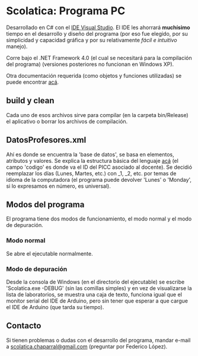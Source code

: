 # Scolatica: Programa PC


Desarrollado en C# con el [IDE Visual Studio](https://visualstudio.microsoft.com/).
El IDE les ahorrará __muchísimo__ tiempo en el desarrollo y diseño del programa (por eso fue elegido, por su simplicidad y capacidad gráfica y por su relativamente _fácil e intuitivo_ manejo).


Corre bajo el .NET Framework 4.0 (el cual se necesitará para la compilación del programa) (versiones posteriores no funcionan en Windows XP).


Otra documentación requerida (como objetos y funciones utilizadas) se puede encontrar [acá](https://docs.microsoft.com/es-ar/dotnet/api/?view=netframework-4.0).




## __build__ y __clean__


Cada uno de esos archivos sirve para compilar (en la carpeta bin/Release) el aplicativo o borrar los archivos de compilación.




## DatosProfesores.xml


Ahí es donde se encuentra la 'base de datos', se basa en elementos, atributos y valores. Se explica la estructura básica del lenguaje [acá](https://es.wikipedia.org/wiki/Extensible_Markup_Language#Estructura_de_un_documento_XML) (el campo 'codigo' es donde va el ID del PICC asociado al docente).
Se decidió reemplazar los días (Lunes, Martes, etc.) con _1, _2, etc. por temas de idioma de la computadora (el programa puede devolver 'Lunes' o 'Monday', si lo expresamos en número, es universal).




## Modos del programa


El programa tiene dos modos de funcionamiento, el modo normal y el modo de depuración.



### Modo normal


Se abre el ejecutable normalmente.


### Modo de depuración


Desde la consola de Windows (en el directorio del ejecutable) se escribe 'Scolatica.exe -DEBUG' (sin las comillas simples) y en vez de visualizarse la lista de laboratorios, se muestra una caja de texto, funciona igual que el monitor serial del IDE de Arduino, pero sin tener que esperar a que cargue el IDE de Arduino (que tarda su tiempo).




## Contacto


Si tienen problemas o dudas con el desarrollo del programa, mandar e-mail a [scolatica.chaparral@gmail.com](mailto:scolatica.chaparral@gmail.com) (preguntar por Federico López).
